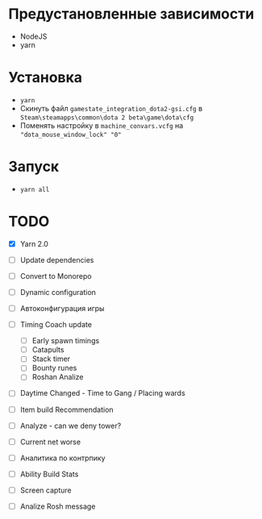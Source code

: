 # Предустановленные зависимости

- NodeJS
- yarn

# Установка

- `yarn`
- Скинуть файл `gamestate_integration_dota2-gsi.cfg` в `Steam\steamapps\common\dota 2 beta\game\dota\cfg`
- Поменять настройку в `machine_convars.vcfg` на `"dota_mouse_window_lock" "0"`

# Запуск

- `yarn all`

# TODO

- [x] Yarn 2.0
- [ ] Update dependencies
- [ ] Convert to Monorepo
- [ ] Dynamic configuration
- [ ] Автоконфигурация игры

- [ ] Timing Coach update
  - [ ] Early spawn timings
  - [ ] Catapults
  - [ ] Stack timer
  - [ ] Bounty runes
  - [ ] Roshan Analize
- [ ] Daytime Changed - Time to Gang / Placing wards
- [ ] Item build Recommendation
- [ ] Analyze - can we deny tower?
- [ ] Current net worse
- [ ] Аналитика по контрпику
- [ ] Ability Build Stats

- [ ] Screen capture
- [ ] Analize Rosh message

